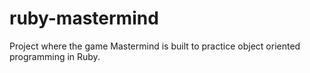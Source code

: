 # ruby-mastermind

 Project where the game Mastermind is built to practice object oriented 
 programming in Ruby.